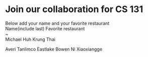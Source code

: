 # Join our collaboration for CS 131
Below add your name and your favorite restaurant
<br>
Name(include last)      Favorite restaurant <br>
~                                                       
Michael Huh             Krung Thai

Averi Tanlimco          Eastlake
Bowen Ni                Xiaoxiangge
